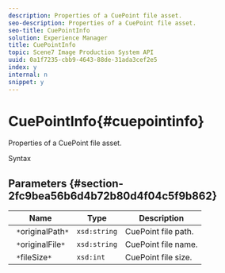 ```yaml
---
description: Properties of a CuePoint file asset.
seo-description: Properties of a CuePoint file asset.
seo-title: CuePointInfo
solution: Experience Manager
title: CuePointInfo
topic: Scene7 Image Production System API
uuid: 0a1f7235-cbb9-4643-88de-31ada3cef2e5
index: y
internal: n
snippet: y
---
```


# CuePointInfo{#cuepointinfo}

Properties of a CuePoint file asset.

 Syntax 

## Parameters {#section-2fc9bea56b6d4b72b80d4f04c5f9b862}

|  Name  | Type  | Description  |
|---|---|---|
|  ` *`originalPath`*`  | `xsd:string`  | CuePoint file path.  |
|  ` *`originalFile`*`  | `xsd:string`  | CuePoint file name.  |
|  ` *`fileSize`*`  | `xsd:int`  | CuePoint file size.  |

